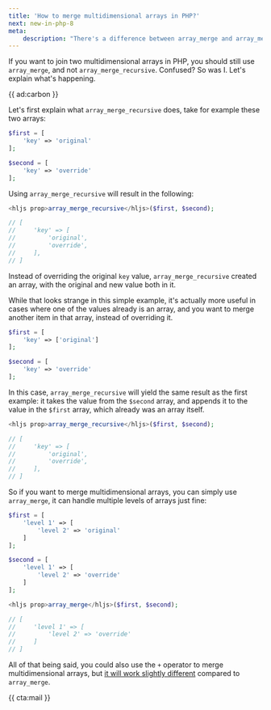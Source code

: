 ```yaml
---
title: 'How to merge multidimensional arrays in PHP?'
next: new-in-php-8
meta:
    description: "There's a difference between array_merge and array_merge_recursive"
---
```


If you want to join two multidimensional arrays in PHP, you should still use `array_merge`, and not `array_merge_recursive`. Confused? So was I. Let's explain what's happening.

{{ ad:carbon }}

Let's first explain what `array_merge_recursive` does, take for example these two arrays:

```php
$first = [
    'key' => 'original'
];

$second = [
    'key' => 'override'
];
```

Using `array_merge_recursive` will result in the following:

```php
<hljs prop>array_merge_recursive</hljs>($first, $second);

// [
//     'key' => [
//         'original',
//         'override',
//     ],
// ]
```

Instead of overriding the original `key` value, `array_merge_recursive` created an array, with the original and new value both in it.

While that looks strange in this simple example, it's actually more useful in cases where one of the values already is an array, and you want to merge another item in that array, instead of overriding it.

```php
$first = [
    'key' => ['original']
];

$second = [
    'key' => 'override'
];
```

In this case, `array_merge_recursive` will yield the same result as the first example: it takes the value from the `$second` array, and appends it to the value in the `$first` array, which already was an array itself.

```php
<hljs prop>array_merge_recursive</hljs>($first, $second);

// [
//     'key' => [
//         'original',
//         'override',
//     ],
// ]
```

So if you want to merge multidimensional arrays, you can simply use `array_merge`, it can handle multiple levels of arrays just fine:

```php
$first = [
    'level 1' => [
        'level 2' => 'original'
    ]
];

$second = [
    'level 1' => [
        'level 2' => 'override'
    ]
];

<hljs prop>array_merge</hljs>($first, $second);

// [  
//     'level 1' => [
//         'level 2' => 'override'
//     ]
// ]
```

All of that being said, you could also use the `+` operator to merge multidimensional arrays, but [it will work slightly different](/blog/what-is-array-plus-in-php) compared to `array_merge`.

{{ cta:mail }}
